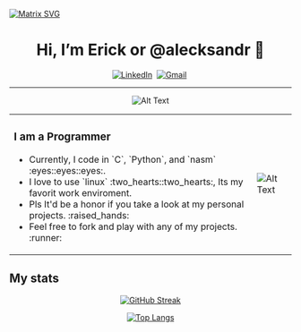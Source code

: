 [![Matrix SVG](https://raw.githubusercontent.com/rodrigograca31/rodrigograca31/master/matrix.svg)](https://www.youtube.com/watch?v=SDkAGkd4NLc) 
<h1 align="center"> Hi, I’m Erick or @alecksandr 👋</h1>



<p align="center">
<a href="https://www.linkedin.com/in/erick-alejandro-carrillo-lopez-988112219/"><img src="https://img.shields.io/badge/linkedin-%230077B5.svg?&style=for-the-badge&logo=linkedin&logoColor=white" alt="LinkedIn" /></a>&nbsp;
<a href="mailto:erick.carrillo4982@alumnos.udg.mx?subject=Hello, Erick"><img src="https://img.shields.io/badge/gmail-%23D14836.svg?&style=for-the-badge&logo=gmail&logoColor=white" alt="Gmail"/></a>&nbsp;
</p>

<hr />
<div align="center">
 
 ![Alt Text](https://media.giphy.com/media/iLhlW2bctT1f2/giphy.gif)
</div>

<table>
<tr>
 <td>
  <h3>I am a Programmer</h3>
  <ul>
   <li>Currently, I code in `C`, `Python`, and `nasm` :eyes::eyes::eyes:. </li>
   <li>I love to use `linux` :two_hearts::two_hearts:, Its my favorit work enviroment. </li>
   <li>Pls It'd be a honor if you take a look at my personal projects. :raised_hands: </li>
   <li>Feel free to fork and play with any of my projects. :runner: </li>
  </ul>
 </td>
 <td>
  
  ![Alt Text](https://media.giphy.com/media/bJ4TVNYNUympPgcpem/giphy.gif)
  
 </td>
 </tr>
</table>

## My stats
<div align="center">
 
[![GitHub Streak](https://streak-stats.demolab.com/?user=DenverCoder1&theme=dark)](https://git.io/streak-stats)

[![Top Langs](https://github-readme-stats.vercel.app/api/top-langs/?username=alecksandr26&layout=compact&bg_color=151515&title_color=ffffff&text_color=ffffff)](https://github.com/anuraghazra/github-readme-stats)
</div>
<!---
      alecksandr26/alecksandr26 is a ✨ special ✨ repository because its `README.md` (this file) appears on your GitHub profile.
You can click the Preview link to take a look at your changes.
--->
